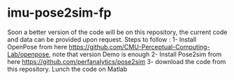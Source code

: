 # imu-pose2sim-fp
Soon a better version of the code will be on this repository, the current code and data can be provided upon request.
Steps to follow :
1- Install OpenPose from here https://github.com/CMU-Perceptual-Computing-Lab/openpose, note that version Demo is enough 
2- Install Pose2sim from here https://github.com/perfanalytics/pose2sim
3- download the code from this repository.
Lunch the code on Matlab 

